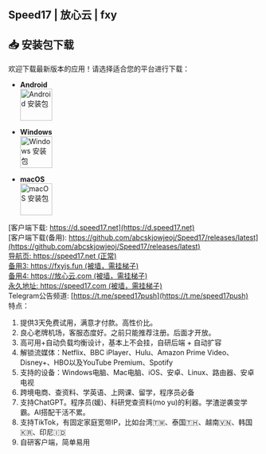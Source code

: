 ## Speed17 | 放心云 | fxy
## 📥 安装包下载

欢迎下载最新版本的应用！请选择适合您的平台进行下载：


- **Android**  
  <a href="https://github.com/abcskjowjeoj/Speed17/releases/download/v20250602/Fxy-0.8.86-android-arm64-v8a.apk">
    <img src="https://images.icon-icons.com/836/PNG/512/Android_icon-icons.com_66772.png" width="64" alt="Android 安装包"/>
  </a>

- **Windows**  
  <a href="https://github.com/abcskjowjeoj/Speed17/releases/download/v20250602/Fxy-0.8.86-windows-amd64-setup.exe">
    <img src="https://images.icon-icons.com/836/PNG/512/Windows_Phone_icon-icons.com_66782.png" width="64" alt="Windows 安装包"/>
  </a>

- **macOS**  
  <a href="https://github.com/abcskjowjeoj/Speed17/releases/download/v20250602/Fxy-0.8.86-macos-arm64.dmg">
    <img src="https://images.icon-icons.com/643/PNG/512/mac-apple-osx-desktop-software-hardware_icon-icons.com_59289.png" width="64" alt="macOS 安装包"/>
  </a>

[客户端下载: https://d.speed17.net](https://d.speed17.net)  
[客户端下载(备用): https://github.com/abcskjowjeoj/Speed17/releases/latest](https://github.com/abcskjowjeoj/Speed17/releases/latest)  
[导航页: https://speed17.net (正常)](https://speed17.net)  
[备用3: https://fxyjs.fun (被墙，需挂梯子)](https://fxyjs.fun/#/register?code=SXFYb4gE)  
[备用4: https://放心云.com (被墙，需挂梯子)](https://放心云.com/#/register?code=SXFYb4gE)  
[永久地址: https://speed17.com (被墙，需挂梯子)](https://speed17.com/#/register?code=SXFYb4gE)  
Telegram公告频道: [https://t.me/speed17push](https://t.me/speed17push)  
特点：
1. 提供3天免费试用，满意才付款。高性价比。
2. 良心老牌机场，客服态度好。之前只能推荐注册。后面才开放。
3. 高可用+自动负载均衡设计，基本上不会挂，自研后端 + 自动扩容
4. 解锁流媒体：Netflix、BBC iPlayer、Hulu、Amazon Prime Video、Disney+、HBO以及YouTube Premium、Spotify
5. 支持的设备：Windows电脑、Mac电脑、iOS、安卓、Linux、路由器、安卓电视 
6. 跨境电商、查资料、学英语、上网课、留学，程序员必备 
7. 支持ChatGPT。程序员(媛)、科研党查资料(mo yu)的利器。学渣逆袭变学霸。AI搭配干活不累。
8. 支持TikTok，有固定家庭宽带IP，比如台湾🇹🇼、泰国🇹🇭、越南🇻🇳、韩国🇰🇷、印尼🇮🇩
9. 自研客户端，简单易用
